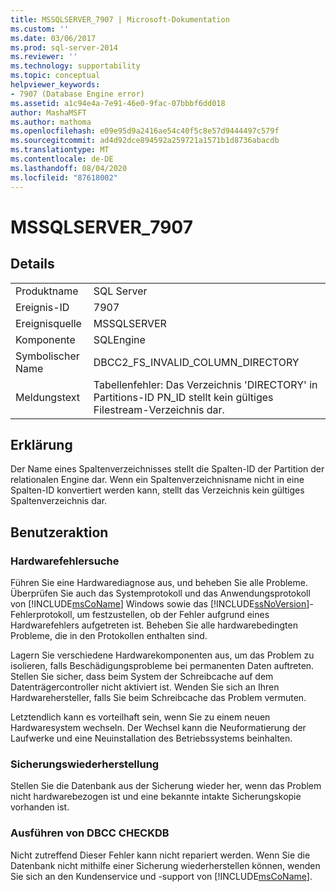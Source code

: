 ```yaml
---
title: MSSQLSERVER_7907 | Microsoft-Dokumentation
ms.custom: ''
ms.date: 03/06/2017
ms.prod: sql-server-2014
ms.reviewer: ''
ms.technology: supportability
ms.topic: conceptual
helpviewer_keywords:
- 7907 (Database Engine error)
ms.assetid: a1c94e4a-7e91-46e0-9fac-07bbbf6dd018
author: MashaMSFT
ms.author: mathoma
ms.openlocfilehash: e09e95d9a2416ae54c40f5c8e57d9444497c579f
ms.sourcegitcommit: ad4d92dce894592a259721a1571b1d8736abacdb
ms.translationtype: MT
ms.contentlocale: de-DE
ms.lasthandoff: 08/04/2020
ms.locfileid: "87618002"
---
```

# <a name="mssqlserver_7907"></a>MSSQLSERVER_7907
    
## <a name="details"></a>Details  
  
|||  
|-|-|  
|Produktname|SQL Server|  
|Ereignis-ID|7907|  
|Ereignisquelle|MSSQLSERVER|  
|Komponente|SQLEngine|  
|Symbolischer Name|DBCC2_FS_INVALID_COLUMN_DIRECTORY|  
|Meldungstext|Tabellenfehler: Das Verzeichnis 'DIRECTORY' in Partitions-ID PN_ID stellt kein gültiges Filestream-Verzeichnis dar.|  
  
## <a name="explanation"></a>Erklärung  
 Der Name eines Spaltenverzeichnisses stellt die Spalten-ID der Partition der relationalen Engine dar. Wenn ein Spaltenverzeichnisname nicht in eine Spalten-ID konvertiert werden kann, stellt das Verzeichnis kein gültiges Spaltenverzeichnis dar.  
  
## <a name="user-action"></a>Benutzeraktion  
  
### <a name="look-for-hardware-failure"></a>Hardwarefehlersuche  
 Führen Sie eine Hardwarediagnose aus, und beheben Sie alle Probleme. Überprüfen Sie auch das Systemprotokoll und das Anwendungsprotokoll von [!INCLUDE[msCoName](../../includes/msconame-md.md)] Windows sowie das [!INCLUDE[ssNoVersion](../../includes/ssnoversion-md.md)]-Fehlerprotokoll, um festzustellen, ob der Fehler aufgrund eines Hardwarefehlers aufgetreten ist. Beheben Sie alle hardwarebedingten Probleme, die in den Protokollen enthalten sind.  
  
 Lagern Sie verschiedene Hardwarekomponenten aus, um das Problem zu isolieren, falls Beschädigungsprobleme bei permanenten Daten auftreten. Stellen Sie sicher, dass beim System der Schreibcache auf dem Datenträgercontroller nicht aktiviert ist. Wenden Sie sich an Ihren Hardwarehersteller, falls Sie beim Schreibcache das Problem vermuten.  
  
 Letztendlich kann es vorteilhaft sein, wenn Sie zu einem neuen Hardwaresystem wechseln. Der Wechsel kann die Neuformatierung der Laufwerke und eine Neuinstallation des Betriebssystems beinhalten.  
  
### <a name="restore-from-backup"></a>Sicherungswiederherstellung  
 Stellen Sie die Datenbank aus der Sicherung wieder her, wenn das Problem nicht hardwarebezogen ist und eine bekannte intakte Sicherungskopie vorhanden ist.  
  
### <a name="run-dbcc-checkdb"></a>Ausführen von DBCC CHECKDB  
 Nicht zutreffend Dieser Fehler kann nicht repariert werden. Wenn Sie die Datenbank nicht mithilfe einer Sicherung wiederherstellen können, wenden Sie sich an den Kundenservice und -support von [!INCLUDE[msCoName](../../includes/msconame-md.md)].  
  
  
